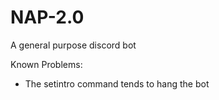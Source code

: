 # NAP-2.0
A general purpose discord bot

Known Problems:
- The setintro command tends to hang the bot
